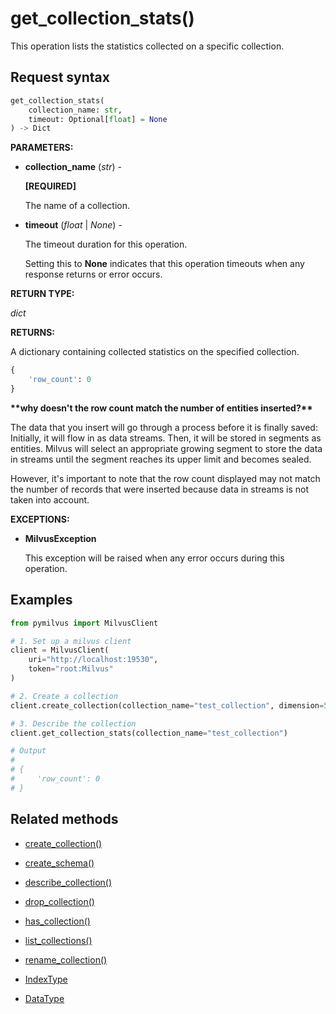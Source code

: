 # get_collection_stats()

This operation lists the statistics collected on a specific collection.

## Request syntax

```python
get_collection_stats(
    collection_name: str, 
    timeout: Optional[float] = None
) -> Dict
```

**PARAMETERS:**

- **collection_name** (*str*) -

    **[REQUIRED]**

    The name of a collection.

- **timeout** (*float* | *None*) -

    The timeout duration for this operation. 

    Setting this to **None** indicates that this operation timeouts when any response returns or error occurs.

**RETURN TYPE:**

*dict*

**RETURNS:**

A dictionary containing collected statistics on the specified collection.

```python
{
    'row_count': 0
}
```

<div class="admonition note">

<p><b>**why doesn't the row count match the number of entities inserted?**</b></p>

<p>The data that you insert will go through a process before it is finally saved: Initially, it will flow in as data streams. Then, it will be stored in segments as entities. Milvus will select an appropriate growing segment to store the data in streams until the segment reaches its upper limit and becomes sealed.</p>
<p>However, it's important to note that the row count displayed may not match the number of records that were inserted because data in streams is not taken into account.</p>

</div>

**EXCEPTIONS:**

- **MilvusException**

    This exception will be raised when any error occurs during this operation.

## Examples

```python
from pymilvus import MilvusClient

# 1. Set up a milvus client
client = MilvusClient(
    uri="http://localhost:19530",
    token="root:Milvus"
)

# 2. Create a collection
client.create_collection(collection_name="test_collection", dimension=5)

# 3. Describe the collection
client.get_collection_stats(collection_name="test_collection")

# Output
# 
# {
#     'row_count': 0
# }
```

## Related methods

- [create_collection()](create_collection.md)

- [create_schema()](create_schema.md)

- [describe_collection()](describe_collection.md)

- [drop_collection()](drop_collection.md)

- [has_collection()](has_collection.md)

- [list_collections()](list_collections.md)

- [rename_collection()](rename_collection.md)

- [IndexType](IndexType.md)

- [DataType](DataType.md)

